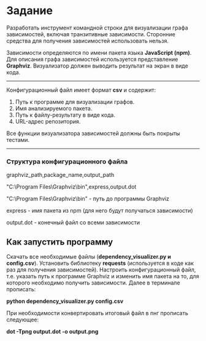 # Задание
Разработать инструмент командной строки для визуализации графа зависимостей, включая транзитивные зависимости. Сторонние средства для получения зависимостей использовать нельзя.

Зависимости определяются по имени пакета языка **JavaScript (npm)**. Для описания графа зависимостей используется представление **Graphviz**. Визуализатор должен выводить результат на экран в виде кода.
___
Конфигурационный файл имеет формат **csv** и содержит:
1. Путь к программе для визуализации графов.
2. Имя анализируемого пакета.
3. Путь к файлу-результату в виде кода.
4. URL-адрес репозитория.

Все функции визуализатора зависимостей должны быть покрыты тестами.
___
### Структура конфигурационного файла
graphviz_path,package_name,output_path

"C:\Program Files\Graphviz\bin",express,output.dot

"C:\Program Files\Graphviz\bin" - путь до программы Graphviz

express - имя пакета из npm (для него будут получаться зависимости)

output.dot - конечный файл со всеми зависимости
## Как запустить программу
Скачать все необходимые файлы (**dependency_visualizer.py и config.csv**). Установить библиотеку **requests** (используется в коде как раз для получения зависимостей). Настроить конфигурационный файл, т.e. указать путь к программе Graphviz и изменить имя пакета на то, для которого необходимо получить зависимости. Далее в терминале прописать:

**python dependency_visualizer.py config.csv**

При необходимости конвертировать итоговый файл в пнг прописать следующее:

 **dot -Tpng output.dot -o output.png**